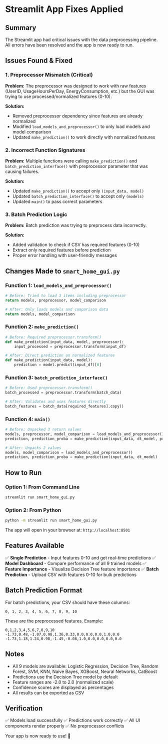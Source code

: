 # Streamlit App Fixes Applied

## Summary
The Streamlit app had critical issues with the data preprocessing pipeline. All errors have been resolved and the app is now ready to run.

## Issues Found & Fixed

### 1. **Preprocessor Mismatch** (Critical)
**Problem:** The preprocessor was designed to work with raw features (UserID, UsageHoursPerDay, EnergyConsumption, etc.) but the GUI was trying to use processed/normalized features (0-10).

**Solution:** 
- Removed preprocessor dependency since features are already normalized
- Modified `load_models_and_preprocessor()` to only load models and model comparison
- Updated `make_prediction()` to work directly with normalized features

### 2. **Incorrect Function Signatures**
**Problem:** Multiple functions were calling `make_prediction()` and `batch_prediction_interface()` with preprocessor parameter that was causing failures.

**Solution:**
- Updated `make_prediction()` to accept only `(input_data, model)`
- Updated `batch_prediction_interface()` to accept only `(models)`
- Updated `main()` to pass correct parameters

### 3. **Batch Prediction Logic**
**Problem:** Batch prediction was trying to preprocess data incorrectly.

**Solution:**
- Added validation to check if CSV has required features (0-10)
- Extract only required features before prediction
- Proper error handling with user-friendly messages

## Changes Made to `smart_home_gui.py`

### Function 1: `load_models_and_preprocessor()`
```python
# Before: Tried to load 3 items including preprocessor
return models, preprocessor, model_comparison

# After: Only loads models and comparison data
return models, model_comparison
```

### Function 2: `make_prediction()`
```python
# Before: Required preprocessor.transform()
def make_prediction(input_data, model, preprocessor):
    input_processed = preprocessor.transform(input_df)

# After: Direct prediction on normalized features
def make_prediction(input_data, model):
    prediction = model.predict(input_df)[0]
```

### Function 3: `batch_prediction_interface()`
```python
# Before: Used preprocessor.transform()
batch_processed = preprocessor.transform(batch_data)

# After: Validates and uses features directly
batch_features = batch_data[required_features].copy()
```

### Function 4: `main()`
```python
# Before: Unpacked 3 return values
models, preprocessor, model_comparison = load_models_and_preprocessor()
prediction, prediction_proba = make_prediction(input_data, dt_model, preprocessor)

# After: Unpacks 2 values
models, model_comparison = load_models_and_preprocessor()
prediction, prediction_proba = make_prediction(input_data, dt_model)
```

## How to Run

### Option 1: From Command Line
```bash
streamlit run smart_home_gui.py
```

### Option 2: From Python
```bash
python -m streamlit run smart_home_gui.py
```

The app will open in your browser at: `http://localhost:8501`

## Features Available

✅ **Single Prediction** - Input features 0-10 and get real-time predictions
✅ **Model Dashboard** - Compare performance of all 9 trained models
✅ **Feature Importance** - Visualize Decision Tree feature importance
✅ **Batch Prediction** - Upload CSV with features 0-10 for bulk predictions

## Batch Prediction Format

For batch predictions, your CSV should have these columns:
```
0, 1, 2, 3, 4, 5, 6, 7, 8, 9, 10
```

These are the preprocessed features. Example:
```csv
0,1,2,3,4,5,6,7,8,9,10
-1.73,0.48,-1.07,0.98,1.36,0.33,0.0,0.0,0.0,1.0,0.0
-1.73,1.18,1.24,0.98,-1.45,-0.08,1.0,0.0,0.0,0.0,0.0
```

## Notes

- All 9 models are available: Logistic Regression, Decision Tree, Random Forest, SVM, KNN, Naive Bayes, XGBoost, Neural Networks, CatBoost
- Predictions use the Decision Tree model by default
- Feature ranges are -2.0 to 2.0 (normalized scale)
- Confidence scores are displayed as percentages
- All results can be exported as CSV

## Verification

✅ Models load successfully
✅ Predictions work correctly
✅ All UI components render properly
✅ No preprocessor conflicts

Your app is now ready to use! 🚀